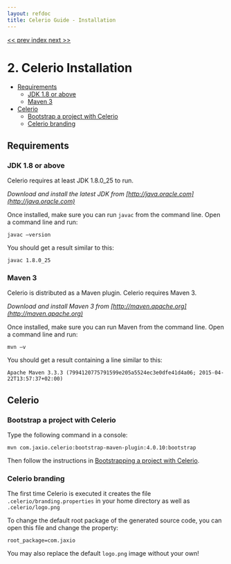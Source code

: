 ```yaml
---
layout: refdoc
title: Celerio Guide - Installation
---
```

[ << prev ](introduction.html) [ index ](index.html) [ next >> ](bootstrap.html)

# 2. Celerio Installation

* [Requirements](#requirements)
    * [JDK 1.8 or above](#jdk-18-or-above)
    * [Maven 3](#maven-3)
* [Celerio](#celerio)
    * [Bootstrap a project with Celerio](#bootstrap-a-project-with-celerio)
    * [Celerio branding](#celerio-branding)

## Requirements

### JDK 1.8 or above

Celerio requires at least JDK 1.8.0_25 to run.

*Download and install the latest JDK from [http://java.oracle.com](http://java.oracle.com)*

Once installed, make sure you can run `javac` from the command line. Open a command line and run:

	javac –version

You should get a result similar to this:

    javac 1.8.0_25

### Maven 3

Celerio is distributed as a Maven plugin. Celerio requires Maven 3.

*Download and install Maven 3 from [http://maven.apache.org](http://maven.apache.org)*

Once installed, make sure you can run Maven from the command line.
Open a command line and run:

	mvn –v

You should get a result containing a line similar to this:

    Apache Maven 3.3.3 (7994120775791599e205a5524ec3e0dfe41d4a06; 2015-04-22T13:57:37+02:00)


## Celerio

### Bootstrap a project with Celerio

Type the following command in a console:

    mvn com.jaxio.celerio:bootstrap-maven-plugin:4.0.10:bootstrap

Then follow the instructions in [Bootstrapping a project with Celerio](bootstrap.html).

### Celerio branding

The first time Celerio is executed it creates the file `.celerio/branding.properties` in your home directory as well as
`.celerio/logo.png`

To change the default root package of the generated source code, you can open this file and change the property:

    root_package=com.jaxio

You may also replace the default `logo.png` image without your own!
